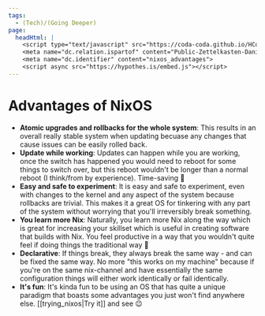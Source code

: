 ```yaml
---
tags:
  - (Tech)/(Going Deeper)
page:
  headHtml: |
    <script type="text/javascript" src="https://coda-coda.github.io/HConfig/1.js"></script>
    <meta name="dc.relation.ispartof" content="Public-Zettelkasten-Daniel-Britten-(ORCID-0000-0002-7860-3595)">
    <meta name="dc.identifier" content="nixos_advantages">
    <script async src="https://hypothes.is/embed.js"></script>
---
```

# Advantages of NixOS

- **Atomic upgrades and rollbacks for the whole system**: This results in an overall really stable system when updating becuase any changes that cause issues can be easily rolled back.
- **Update while working**: Updates can happen while you are working, once the switch has happened you would need to reboot for some things to switch over, but this reboot wouldn't be longer than a normal reboot (I think/from by experience). Time-saving 🙂
- **Easy and safe to experiment**: It is easy and safe to experiment, even with changes to the kernel and any aspect of the system because rollbacks are trivial. This makes it a great OS for tinkering with any part of the system without worrying that you'll irreversibly break something.
- **You learn more Nix**: Naturally, you learn more Nix along the way which is great for increasing your skillset which is useful in creating software that builds with Nix. You feel productive in a way that you wouldn't quite feel if doing things the traditional way 🙂
- **Declarative**: If things break, they always break the same way - and can be fixed the same way. No more "this works on my machine" because if you're on the same nix-channel and have essentially the same configuration things will either work identically or fail identically.
- **It's fun**: It's kinda fun to be using an OS that has quite a unique paradigm that boasts some advantages you just won't find anywhere else. [[trying_nixos|Try it]] and see 😉